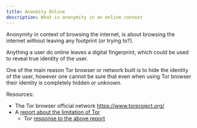 ```yaml
---
title: Anonmity Online
description: What is anonymity in an online context
---
```


Anonymity in context of browsing the internet, is about browsing the internet without leaving any footprint (or trying to?).  

Anything a user do online leaves a digital fingerprint, which could be used to reveal true identity of the user.  

One of the  main reason Tor browser or network built is to hide the identity of the user, however one cannot be sure that even when using Tor browser their identity is completely hidden or unknown.  

Resources: 
- The Tor browser official network  https://www.torproject.org/ 
- A [report about the limitation of Tor](https://www.dw.com/de/daniel-mo%C3%9Fbrucker-immer-mehr-tor-knoten-werden-%C3%BCberwacht/a-70322301)
	- Tor [response to the above report](https://blog.torproject.org/tor-is-still-safe/)